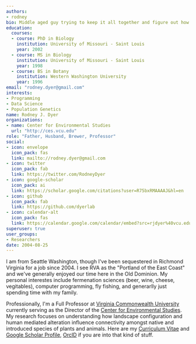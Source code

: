 ```yaml
---
authors:
- rodney
bio: Middle aged guy trying to keep it all together and figure out how to best navigate the world as it is.  Technology geek, programmer, botanist, practitioner of fermentation sciences, researcher, professor.
education:
  courses:
  - course: PhD in Biology
    institution: University of Missouri - Saint Louis
    year: 2002
  - course: MS in Biology
    institution: University of Missouri - Saint Louis
    year: 1998
  - course: BS in Botany
    institution: Western Washington University
    year: 1996
email: "rodney.dyer@gmail.com"
interests:
- Programming
- Data Science 
- Population Genetics
name: Rodney J. Dyer
organizations:
- name: Center for Environmental Studies
  url: "http://ces.vcu.edu"
role: "Father, Husband, Brewer, Professor"
social:
- icon: envelope
  icon_pack: fas
  link: mailto://rodney.dyer@gmail.com
- icon: twitter
  icon_pack: fab
  link: https://twitter.com/RodneyDyer
- icon: google-scholar
  icon_pack: ai
  link: https://scholar.google.com/citations?user=R75bxRMAAAAJ&hl=en
- icon: github
  icon_pack: fab
  link: https://github.com/dyerlab
- icon: calendar-alt
  icon_pack: fas
  link: https://calendar.google.com/calendar/embed?src=rjdyer%40vcu.edu&ctz=America%2FNew_York
superuser: true
user_groups:
- Researchers
date: 2004-08-25
---
```


I am from Seattle Washington, though I've been sequestered in Richmond Virginia for a job since 2004.  I see RVA as the "Portland of the East Coast" and we've generally enjoyed our time here in the Old Dominion.  My personal interestes include fermenation sciences (beer, wine, cheese, vegitables), computer programming, fly fishing, and generarlly just spending time with my family.  

Professionally, I'm a Full Professor at [Virginia Commonwealth University](https://vcu.edu) currently serving as the Director of the [Center for Environmental Studies](https://ces.vcu.edu).  My research focuses on  understanding how landscape configuration and human mediated alteration influence connectivity amongst native and introduced species of plants and animals.  Here are my [Curriculum Vitae](https://docs.google.com/document/d/1B5DopW1PR12KhL3yiWiGf_YZCIXn1b77Er87mxqgShg/edit?usp=sharing) and [Google Scholar Profile](http://scholar.google.com/citations?user=R75bxRMAAAAJ), [OrcID](http://orcid.org/0000-0003-4707-3453) if you are into that kind of stuff.

<!--
<iframe src="https://calendar.google.com/calendar/embed?height=600&amp;wkst=2&amp;bgcolor=%23ffffff&amp;ctz=America%2FNew_York&amp;src=cmpkeWVyQHZjdS5lZHU&amp;color=%234285F4&amp;showPrint=0&amp;showTabs=0&amp;showCalendars=0&amp;showNav=0&amp;showDate=0&amp;showTitle=0" style="border-width:0" width="800" height="600" frameborder="0" scrolling="no"></iframe>
-->

